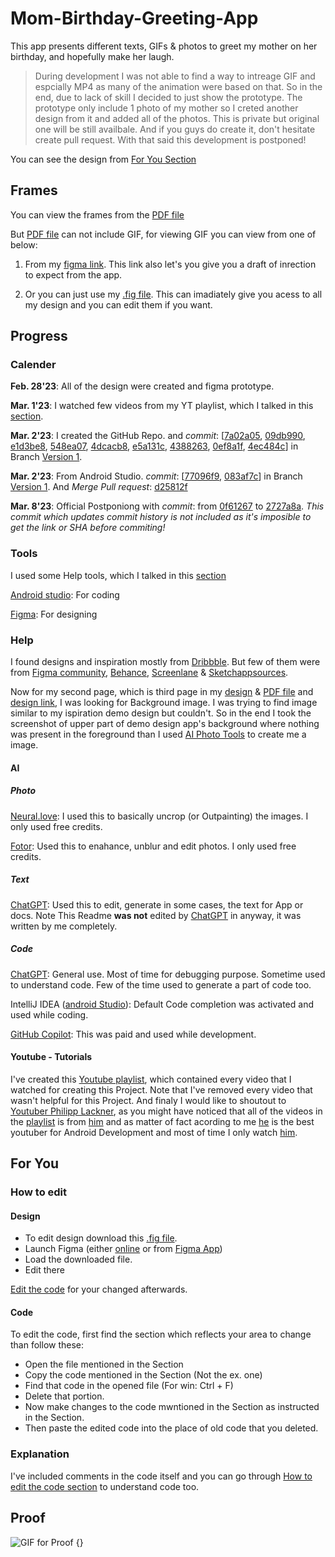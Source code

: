 # Mom-Birthday-Greeting-App
This app presents different texts, GIFs & photos to greet my mother on her birthday, and hopefully make her laugh.

> During development I was not able to find a way to intreage GIF and espcially MP4 as many of the animation were based on that. So in the end, due to lack of skill I decided to just show the prototype. The prototype only include 1 photo of my mother so I creted another design from it and added all of the photos. This is private but original one will be still availbale. And if you guys do create it, don't hesitate create pull request. With that said this development is postponed!

You can see the design from [For You Section](#for-you)
## Frames

You can view the frames from the [PDF file](/Design%20Files/App%20-%20Design%20Prototype.pdf)

But [PDF file](/Design%20Files/App%20-%20Design%20Prototype.pdf) can not include GIF, for viewing GIF you can view from one of below:

1. From my [figma link](https://www.figma.com/proto/HkUSI31MVv0qXiG7rw6Zb7/App?node-id=1%3A58&scaling=scale-down&page-id=0%3A1&starting-point-node-id=1%3A2). This link also let's you give you a draft of inrection to expect from the app.

2. Or you can just use my [.fig file](/Design%20Files/App%20-%20Design%20Prototype.fig). This can imadiately give you acess to all my design and you can edit them if you want.


## Progress

### Calender

__Feb. 28'23__: All of the design were created and figma prototype.

__Mar. 1'23__: I watched few videos from my YT playlist, which I talked in this [section](#youtube---tutorials).

__Mar. 2'23__: I created the GitHub Repo. and _commit_: \[[7a02a05](https://github.com/Kumar-P05/Mom-Birthday-Greeting-App/commit/7a02a050dace838ee68ddf401d83493b53504c4d), [09db990](https://github.com/Kumar-P05/Mom-Birthday-Greeting-App/commit/09db9901305de4aaf703c6714465e6ebdc138fd1), [e1d3be8](https://github.com/Kumar-P05/Mom-Birthday-Greeting-App/commit/e1d3be851ec93d10808b7db19dee89231a997aea), [548ea07](https://github.com/Kumar-P05/Mom-Birthday-Greeting-App/commit/548ea07a930064d80d55298b60574c9e43be2b73), [4dcacb8](https://github.com/Kumar-P05/Mom-Birthday-Greeting-App/commit/4dcacb8167c212893173172d03da178c5db1db57), [e5a131c](https://github.com/Kumar-P05/Mom-Birthday-Greeting-App/commit/e5a131c7fddd63ce6d749b417aaee28b3df4a9c6), [4388263](https://github.com/Kumar-P05/Mom-Birthday-Greeting-App/commit/43882639926ec238701ccda41b3cb9706066438d), [0ef8a1f](https://github.com/Kumar-P05/Mom-Birthday-Greeting-App/commit/0ef8a1f122bdc18068fb6444b6ad74afefee1548), [4ec484c](https://github.com/Kumar-P05/Mom-Birthday-Greeting-App/commit/4ec484c90d0e7cc3e1b81137d80491190dcee52b)] in Branch [Version 1](https://github.com/Kumar-P05/Mom-Birthday-Greeting-App/tree/Version-1). 

__Mar. 2'23__: From Android Studio. _commit_: \[[77096f9](https://github.com/Kumar-P05/Mom-Birthday-Greeting-App/commit/77096f96a132ba3f64c94267396b507905e18e71), [083af7c](https://github.com/Kumar-P05/Mom-Birthday-Greeting-App/commit/083af7c81b93480ab85f8ec4cd05483205a31ceb)] in Branch [Version 1](https://github.com/Kumar-P05/Mom-Birthday-Greeting-App/tree/Version-1). And _Merge Pull request_: [d25812f](https://github.com/Kumar-P05/Mom-Birthday-Greeting-App/commit/d25812fd5a0fe0112c1a49c3e7b2bd43823751be)


__Mar. 8'23__: Official Postponiong with _commit_: from [0f61267](https://github.com/Kumar-P05/Mom-Birthday-Greeting-App/commit/0f612670bd871e9802d85d241452e8e37401596c) to [2727a8a](https://github.com/Kumar-P05/Mom-Birthday-Greeting-App/commit/2727a8a853411181dc47f21c141af5bdc6406e63). 
_This commit which updates commit history is not included as it's imposible to get the link or SHA before commiting!_


### Tools

I used some Help tools, which I talked in this [section](#help)

[Android studio](https://developer.android.com/studio): For coding

[Figma](https://www.figma.com/): For designing


### Help

I found designs and inspiration mostly from [Dribbble](https://dribbble.com/). But few of them were from [Figma community](https://www.figma.com/community), [Behance](https://www.behance.net/), [Screenlane](https://screenlane.com/) & [Sketchappsources](https://www.sketchappsources.com/).

Now for my second page, which is third page in my [design](/Design%20Files/App%20-%20Design%20Prototype.fig) & [PDF file](/Design%20Files/App%20-%20Design%20Prototype.pdf) and [design link](https://www.figma.com/proto/HkUSI31MVv0qXiG7rw6Zb7/App?node-id=1%3A58&scaling=scale-down&page-id=0%3A1&starting-point-node-id=1%3A2), I was looking for Background image. I was trying to find image similar to my ispiration demo design but couldn't. So in the end I took the screenshot of upper part of demo design app's background where nothing was present in the foreground than I used [AI Photo Tools](#Photo) to create me a image. 



#### AI

##### Photo

[Neural.love](https://neural.love/): I used this to basically uncrop (or Outpainting) the images. I only used free credits.

[Fotor](https://www.fotor.com/): Used this to enahance, unblur and edit photos. I only used free credits.


##### Text

[ChatGPT](https://chat.openai.com/): Used this to edit, generate in some cases, the text for App or docs. Note This Readme __was not__ edited by [ChatGPT](https://chat.openai.com/) in anyway, it was written by me completely.



##### Code

[ChatGPT](https://chat.openai.com/): General use. Most of time for debugging purpose. Sometime used to understand code. Few of the time used to generate a part of code too.

IntelliJ IDEA ([android Studio](https://developer.android.com/studio)): Default Code completion was activated and used while coding. 

[GitHub Copilot](https://github.com/features/copilot): This was paid and used while development.


#### Youtube - Tutorials

I've created this [Youtube playlist](https://youtube.com/playlist?list=PLCqikY1Z3O6E7F5Scg8F6gu4h4TZeXoCg), which contained every video that I watched for creating this Project. Note that I've removed every video that wasn't helpful for this Project. And finaly I would like to shoutout to [Youtuber Philipp Lackner](https://www.youtube.com/@PhilippLackner), as you might have noticed that all of the videos in the [playlist](https://youtube.com/playlist?list=PLCqikY1Z3O6E7F5Scg8F6gu4h4TZeXoCg) is from [him](https://www.youtube.com/@PhilippLackner) and as matter of fact acording to me [he](https://www.youtube.com/@PhilippLackner) is the best youtuber for Android Development and most of time I only watch [him](https://www.youtube.com/@PhilippLackner).


## For You

### How to edit

#### Design

- To edit design download this [.fig file](Design%20Files/App%20-%20Design%20Prototype.fig).
- Launch Figma (either [online](https://www.figma.com/) or from [Figma App](
https://www.figma.com/downloads/))
- Load the downloaded file.
- Edit there

[Edit the code](#code) for your changed afterwards.


#### Code

To edit the code, first find the section which reflects your area to change than follow these:

- Open the file mentioned in the Section
- Copy the code mentioned in the Section (Not the ex. one)
- Find that code in the opened file (For win: Ctrl + F)
- Delete that portion.
- Now make changes to the code mwntioned in the Section as instructed in the Section.
- Then paste the edited code into the place of old code that you deleted.


### Explanation

I've included comments in the code itself and you can go through [How to edit the code section](#code) to understand code too.


## Proof

![GIF for Proof {}](https://media.giphy.com/media/vFKqnCdLPNOKc/giphy.gif)
